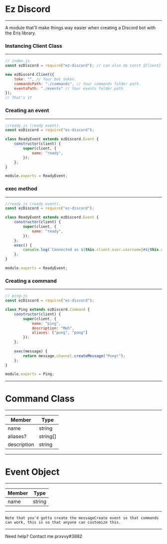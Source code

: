 # Ez Discord
---
A module that'll make things way easier when creating a Discord bot with the Eris library.

### Instancing Client Class
---
```js
// index.js
const ezDiscord = require("ez-discord"); // can also do const {Client} = require("ez-discord");

new ezDiscord.Client({
    toke: "", // Your bot token.
    commandsPath: "./commands", // Your commands folder path.
    eventsPath: "./events" // Your events folder path.
});
// That's it
```

### Creating an event
---
```js
//ready.js (ready event).
const ezDiscord = require("ez-discord");

class ReadyEvent extends ezDiscord.Event {
    constructor(client) {
        super(client, {
            name: "ready",
        });
    };
}

module.exports = ReadyEvent;
```
### exec method
---
```js
//ready.js (ready event).
const ezDiscord = require("ez-discord");

class ReadyEvent extends ezDiscord.Event {
    constructor(client) {
        super(client, {
            name: "ready",
        });
    };
    exec() {
        console.log(`Connected as ${this.client.user.username}#${this.client.user.discriminator}!`);
    };
}

module.exports = ReadyEvent;
```

### Creating a command
---
```js
// ping.js
const ezDiscord = require("ez-discord");

class Ping extends ezDiscord.Command {
    constructor(client) {
        super(client, {
            name: "ping",
            description: "Meh",
            aliases: ["pung", "pong"]
        });
    };
    
    exec(message) {
        return message.channel.createMessage("Pong!");
    };
}

module.exports = Ping;
```
---
# Command Class
---
| Member | Type |
| ---------- | ---------- |
| name   | string   |
| aliases? | string[]    |
| description | string    |


---

# Event Object
---
| Member | Type |
| ---------- | ---------- |
| name   | string   |

---

```
Note that you'd gotta create the messageCreate event so that commands can work, this is so that anyone can customize this.
```
---
Need help? Contact me prxvvy#3882